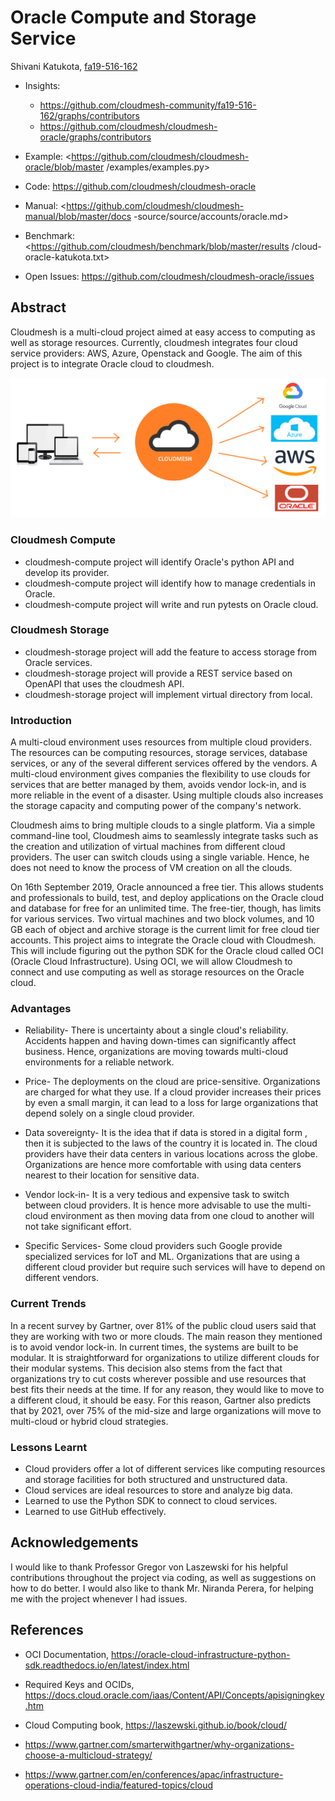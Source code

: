 # Oracle Compute and Storage Service

Shivani Katukota, [fa19-516-162](https://github.com/cloudmesh-community/fa19-516-162)

* Insights: 

    * <https://github.com/cloudmesh-community/fa19-516-162/graphs/contributors>
    * <https://github.com/cloudmesh/cloudmesh-oracle/graphs/contributors>

* Example: <https://github.com/cloudmesh/cloudmesh-oracle/blob/master
/examples/examples.py>

* Code: <https://github.com/cloudmesh/cloudmesh-oracle>

* Manual: <https://github.com/cloudmesh/cloudmesh-manual/blob/master/docs
-source/source/accounts/oracle.md>

* Benchmark: <https://github.com/cloudmesh/benchmark/blob/master/results
/cloud-oracle-katukota.txt>

* Open Issues: <https://github.com/cloudmesh/cloudmesh-oracle/issues>

## Abstract

Cloudmesh is a multi-cloud project aimed at easy access to computing as well as 
storage resources. Currently, cloudmesh integrates four cloud service providers: 
AWS, Azure, Openstack and Google. The aim of this project is to integrate Oracle 
cloud to cloudmesh.

![Cloudmesh](../images/cloudmesh.png)

### Cloudmesh Compute

* cloudmesh-compute project will identify Oracle's python API and 
  develop its provider.
* cloudmesh-compute project will identify how to manage credentials 
  in Oracle.
* cloudmesh-compute project will write and run pytests on Oracle cloud. 

### Cloudmesh Storage

* cloudmesh-storage project will add the feature to access storage from 
  Oracle services.
* cloudmesh-storage project will provide a REST service based on 
  OpenAPI that uses the cloudmesh API.
* cloudmesh-storage project will implement virtual directory from local.

###	Introduction

A multi-cloud environment uses resources from multiple cloud providers. The 
resources can be computing resources, storage services, database services, or 
any of the several different services offered by the vendors. A multi-cloud 
environment gives companies the flexibility to use clouds for services that are 
better managed by them, avoids vendor lock-in, and is more reliable in the event
of a disaster. Using multiple clouds also increases the storage capacity and 
computing power of the company's network.

Cloudmesh aims to bring multiple clouds to a single platform. Via a simple 
command-line tool, Cloudmesh aims to seamlessly integrate tasks such as the 
creation and utilization of virtual machines from different cloud providers. The
user can switch clouds using a single variable. Hence, he does not need to know 
the process of VM creation on all the clouds. 

On 16th September 2019, Oracle announced a free tier. This allows students and 
professionals to build, test, and deploy applications on the Oracle cloud and 
database for free for an unlimited time. The free-tier, though, has limits for 
various services. Two virtual machines and two block volumes, and 10 GB each of 
object and archive storage is the current limit for free cloud tier accounts. 
This project aims to integrate the Oracle cloud with Cloudmesh. This will 
include figuring out the python SDK for the Oracle cloud called OCI (Oracle 
Cloud Infrastructure). Using OCI, we will allow Cloudmesh to connect and use 
computing as well as storage resources on the Oracle cloud.

###	Advantages

*	Reliability- There is uncertainty about a single cloud's reliability. 
Accidents happen and having down-times can significantly affect business. Hence, 
organizations are moving towards multi-cloud environments for a reliable 
network.

*	Price- The deployments on the cloud are price-sensitive. Organizations
 are charged for what they use. If a cloud provider increases their prices by 
 even a small margin, it can lead to a loss for large organizations that depend 
 solely on a single cloud provider.
 
*	Data sovereignty- It is the idea that if data is stored in a digital form
, then it is subjected to the laws of the country it is located in. The cloud 
providers have their data centers in various locations across the globe. 
Organizations are hence more comfortable with using data centers nearest to 
their location for sensitive data. 

*	Vendor lock-in- It is a very tedious and expensive task to switch between
 cloud providers. It is hence more advisable to use the multi-cloud environment 
 as then moving data from one cloud to another will not take significant effort.
 
*	Specific Services- Some cloud providers such Google provide specialized
 services for IoT and ML. Organizations that are using a different cloud 
 provider but require such services will have to depend on different vendors.

###	Current Trends

In a recent survey by Gartner, over 81% of the public cloud users said that they
are working with two or more clouds. The main reason they mentioned is to avoid 
vendor lock-in. In current times, the systems are built to be modular. It is 
straightforward for organizations to utilize different clouds for their modular 
systems. This decision also stems from the fact that organizations try to cut 
costs wherever possible and use resources that best fits their needs at the 
time. If for any reason, they would like to move to a different cloud, it should
be easy. For this reason, Gartner also predicts that by 2021, over 75% of the 
mid-size and large organizations will move to multi-cloud or hybrid cloud 
strategies.

### Lessons Learnt

* Cloud providers offer a lot of different services like computing resources 
and storage facilities for both structured and unstructured data.
* Cloud services are ideal resources to store and analyze big data.
* Learned to use the Python SDK to connect to cloud services.
* Learned to use GitHub effectively.

## Acknowledgements

I would like to thank Professor Gregor von Laszewski for his helpful
contributions throughout the project via coding, as well as suggestions on
how to do better. I would also like to thank Mr. Niranda Perera, for helping me 
with the project whenever I had issues.

## References

* OCI Documentation, 
<https://oracle-cloud-infrastructure-python-sdk.readthedocs.io/en/latest/index.html>

* Required Keys and OCIDs, 
<https://docs.cloud.oracle.com/iaas/Content/API/Concepts/apisigningkey.htm>
	
* Cloud Computing book, <https://laszewski.github.io/book/cloud/>

* <https://www.gartner.com/smarterwithgartner/why-organizations-choose-a-multicloud-strategy/>

* <https://www.gartner.com/en/conferences/apac/infrastructure-operations-cloud-india/featured-topics/cloud>
